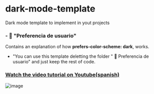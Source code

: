 # dark-mode-template
Dark mode template to implement in yout projects

### - 📁 "Preferencia de usuario"
Contains an explanation of how **prefers-color-scheme: dark**, works. 

- "You can use this template deletting the folder " 📁 Preferencia de usuario"  and just keep the rest of code.


### [Watch the video tutorial on Youtube(spanish)](https://www.youtube.com/watch?v=tSVyfcpJ1yc)

![image](https://github.com/SofiDevO/dark-mode-template/assets/102200061/7d6891e3-af5e-4c93-a923-2dc56929085c)
